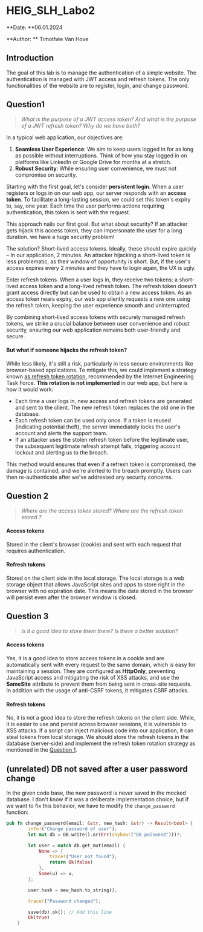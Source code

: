 # HEIG_SLH_Labo2

**Date: **06.01.2024

**Author: ** Timothée Van Hove

## Introduction

The goal of this lab is to manage the authentication of a simple website. The authentication is managed with JWT access and refresh tokens. The only functionalities of the website are to register, login, and change password.



## Question1

> *What is the purpose of a JWT access token? And what is the purpose of a JWT refresh token? Why do we have both?*



In a typical web application, our objectives are:

1. **Seamless User Experience**: We aim to keep users logged in for as long as possible without interruptions. Think of how you stay logged in on platforms like LinkedIn or Google Drive for months at a stretch.
2. **Robust Security**: While ensuring user convenience, we must not compromise on security.

Starting with the first goal, let's consider **persistent login**. When a user registers or logs in on our web app, our server responds with an **access token**. To facilitate a long-lasting session, we could set this token's expiry to, say, one year. Each time the user performs actions requiring authentication, this token is sent with the request.

This approach nails our first goal. But what about security? If an attacker gets hijack this access token, they can impersonate the user for a long duration. we have a huge security problem! 

The solution? Short-lived access tokens. Ideally, these should expire quickly – In our application, 2 minutes. An attacker hijacking a short-lived token is less problematic, as their window of opportunity is short. But, if the user's access expires every 2 minutes and they have to login again, the UX is ugly.

Enter refresh tokens. When a user logs in, they receive two tokens: a short-lived access token and a long-lived refresh token. The refresh token doesn't grant access directly but can be used to obtain a new access token. As an access token nears expiry, our web app silently requests a new one using the refresh token, keeping the user experience smooth and uninterrupted.

By combining short-lived access tokens with securely managed refresh tokens, we strike a crucial balance between user convenience and robust security, ensuring our web application remains both user-friendly and secure.

#### But what if someone hijacks the refresh token?

While less likely, it's still a risk, particularly in less secure environments like browser-based applications. To mitigate this, we could implement a strategy known [as refresh token rotation](https://datatracker.ietf.org/doc/html/draft-ietf-oauth-browser-based-apps-05#section-8), recommended by the Internet Engineering Task Force. **This rotation is not implemented** in our web app, but here is how it would work:

- Each time a user logs in, new access and refresh tokens are generated and sent to the client. The new refresh token replaces the old one in the database.
- Each refresh token can be used only once. If a token is reused (indicating potential theft), the server immediately locks the user's account and alerts the support team.
- If an attacker uses the stolen refresh token before the legitimate user, the subsequent legitimate refresh attempt fails, triggering account lockout and alerting us to the breach.

This method would ensures that even if a refresh token is compromised, the damage is contained, and we're alerted to the breach promptly. Users can then re-authenticate after we've addressed any security concerns.



## Question 2

> *Where are the access token stored? Where are the refresh token stored ?*

#### Access tokens

Stored in the client's browser (cookie) and sent with each request that requires authentication.

#### Refresh tokens

Stored on the client side in the local storage. The local storage is a web storage object that allows JavaScript sites and apps to store right in the browser with no expiration date. This means the data stored in the browser will persist even after the browser window is closed.



## Question 3

> *Is it a good idea to store them there? Is there a better solution?*

#### Access tokens

Yes, it is a good idea to store access tokens in a cookie and are automatically sent with every request to the same domain,  which is easy for maintaining a session. They are configured as **HttpOnly**, preventing JavaScript access and mitigating the risk of XSS attacks, and use the **SameSite** attribute to prevent them from being sent in cross-site requests. In addition with the usage of anti-CSRF tokens, it mitigates CSRF attacks.

#### Refresh tokens

No, it is not a good idea to store the refresh tokens on the client side. While, it is easier to use and persist across browser sessions, it is vulnerable to XSS attacks. If a script can inject malicious code into our application, it can steal tokens from local storage. We should store the refresh tokens in the database (server-side) and implement the refresh token rotation strategy as mentioned in the [Question 1](####But-what-if-someone-hijacks-the-refresh-token?).



## (unrelated) DB not saved after a user password change

In the given code base, the new password is never saved in the mocked database. I don't know if it was a deliberate implementation choice, but if we want to fix this behavior, we have to modify the `change_password` function:

````rust
pub fn change_password(email: &str, new_hash: &str) -> Result<bool> {
        info!("Change password of user");
        let mut db = DB.write().or(Err(anyhow!("DB poisoned")))?;

        let user = match db.get_mut(email) {
            None => {
                trace!("User not found");
                return Ok(false)
            },
            Some(u) => u,
        };

        user.hash = new_hash.to_string();

        trace!("Password changed");

        save(db).ok(); // Add this line
        Ok(true)
    }
````

